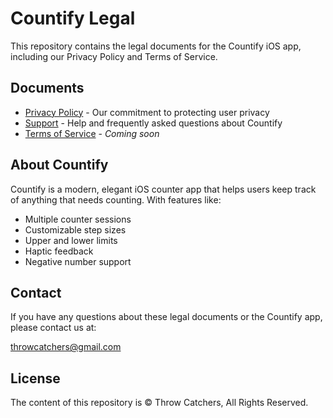 # Countify Legal

This repository contains the legal documents for the Countify iOS app, including our Privacy Policy and Terms of Service.

## Documents

- [Privacy Policy](https://dreck0001.github.io/countify-legal/privacy-policy) - Our commitment to protecting user privacy
- [Support](https://dreck0001.github.io/countify-legal/support) - Help and frequently asked questions about Countify
- [Terms of Service](https://dreck0001.github.io/countify-legal/terms-of-service) - *Coming soon*

## About Countify

Countify is a modern, elegant iOS counter app that helps users keep track of anything that needs counting. With features like:

- Multiple counter sessions
- Customizable step sizes
- Upper and lower limits
- Haptic feedback
- Negative number support

## Contact

If you have any questions about these legal documents or the Countify app, please contact us at:

throwcatchers@gmail.com

## License

The content of this repository is © Throw Catchers, All Rights Reserved.
